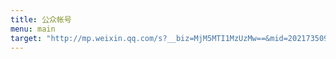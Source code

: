 ```yaml
---
title: 公众帐号
menu: main
target: "http://mp.weixin.qq.com/s?__biz=MjM5MTI1MzUzMw==&mid=202173509&idx=1&sn=83705a7182a43c1a6e605306b9d27cbe"
---
```


